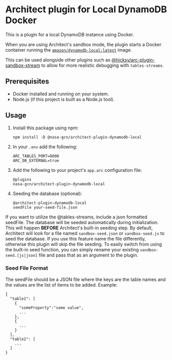 # Architect plugin for Local DynamoDB Docker

This is a plugin for a local DynamoDB instance using Docker.

When you are using Architect's sandbox mode, the plugin starts a Docker container running the [`amazon/dynamodb-local:latest`](https://hub.docker.com/r/amazon/dynamodb-local) image.

This can be used alongside other plugins such as [@hicksy/arc-plugin-sandbox-stream](https://github.com/hicksy/arc-plugin-sandbox-stream) to allow for more realistic debugging with `tables-streams`.

## Prerequisites

- Docker installed and running on your system.
- Node.js (if this project is built as a Node.js tool).

## Usage

1. Install this package using npm:

       npm install -D @nasa-gcn/architect-plugin-dynamodb-local

1. In your `.env` add the following:

       ARC_TABLES_PORT=8000
       ARC_DB_EXTERNAL=true

1. Add the following to your project's `app.arc` configuration file:

       @plugins
       nasa-gcn/architect-plugin-dynamodb-local

1. Seeding the database (optional):

       @architect-plugin-dynamodb-local
       seedFile your-seed-file.json

If you want to utilize the @tables-streams, include a json formatted seedFile. The database will be seeded automatically during initialization. This will happen **BEFORE** Architect's built-in seeding step. By default, Architect will look for a file named `sandbox-seed.json` or `sandbox-seed.js` to seed the database. If you use this feature name the file differently, otherwise this plugin will skip the file seeding. To easily switch from using the built-in seed function, you can simply rename your existing `sandbox-seed.[js|json]` file and pass that as an argument to the plugin.

### Seed File Format

The seedFile should be a JSON file where the keys are the table names and the values are the list of items to be added. Example:

```
{
  "table1": [
    {
      "someProperty":"some value",
      ...
    },
    {
      ...
    }
  ],
  "table2": [
    ...
  ]
}
```

